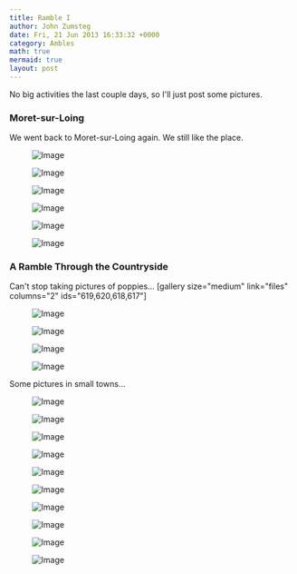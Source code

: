 ```yaml
---
title: Ramble I
author: John Zumsteg
date: Fri, 21 Jun 2013 16:33:32 +0000
category: Ambles
math: true
mermaid: true
layout: post
---
```

No big activities the last couple days, so I'll just post some pictures.
<h3 class="entry-subtitle">Moret-sur-Loing</h3>
We went back to Moret-sur-Loing again. We still like the place.
<figure class = "portrait">
	<img src="{{ "/assets/images/2013/06/moret-1.jpg" | prepend: site.baseurl | prepend: site.url }}" alt="Image" />
	<figcaption><em></em></figcaption>
</figure>
<figure class = "landscape">
	<img src="{{ "/assets/images/2013/06/moret-flowers.jpg" | prepend: site.baseurl | prepend: site.url }}" alt="Image" />
	<figcaption><em></em></figcaption>
</figure>
<figure class = "landscape">
	<img src="{{ "/assets/images/2013/06/moret-2.jpg" | prepend: site.baseurl | prepend: site.url }}" alt="Image" />
	<figcaption><em></em></figcaption>
</figure>
<figure class = "portrait">
	<img src="{{ "/assets/images/2013/06/roses.jpg" | prepend: site.baseurl | prepend: site.url }}" alt="Image" />
	<figcaption><em></em></figcaption>
</figure>
<figure class = "landscape">
	<img src="{{ "/assets/images/2013/06/moret-3.jpg" | prepend: site.baseurl | prepend: site.url }}" alt="Image" />
	<figcaption><em></em></figcaption>
</figure>
<figure class = "landscape">
	<img src="{{ "/assets/images/2013/06/moret-4.jpg" | prepend: site.baseurl | prepend: site.url }}" alt="Image" />
	<figcaption><em></em></figcaption>
</figure>

<h3  class="entry-subtitle">A Ramble Through the Countryside</h3>
Can't stop taking pictures of poppies...
[gallery size="medium" link="files"  columns="2" ids="619,620,618,617"]
<figure class = "landscape">
	<img src="{{ "/assets/images/2013/06/poppies-2.jpg" | prepend: site.baseurl | prepend: site.url }}" alt="Image" />
	<figcaption><em></em></figcaption>
</figure><figure class = "landscape">
	<img src="{{ "/assets/images/2013/06/poppies-1.jpg" | prepend: site.baseurl | prepend: site.url }}" alt="Image" />
	<figcaption><em></em></figcaption>
</figure><figure class = "landscape">
	<img src="{{ "/assets/images/2013/06/poppies-3.jpg" | prepend: site.baseurl | prepend: site.url }}" alt="Image" />
	<figcaption><em></em></figcaption>
</figure><figure class = "landscape">
	<img src="{{ "/assets/images/2013/06/poppies-4.jpg" | prepend: site.baseurl | prepend: site.url }}" alt="Image" />
	<figcaption><em></em></figcaption>
</figure>


Some pictures in small towns...

<figure class = "landscape">
	<img src="{{ "/assets/images/2013/06/villemer-2.jpg" | prepend: site.baseurl | prepend: site.url }}" alt="Image" />
	<figcaption><em></em></figcaption>
</figure>
<figure class = "landscape">
	<img src="{{ "/assets/images/2013/06/villemer-3.jpg" | prepend: site.baseurl | prepend: site.url }}" alt="Image" />
	<figcaption><em></em></figcaption>
</figure>
<figure class = "portrait">
	<img src="{{ "/assets/images/2013/06/door.jpg" | prepend: site.baseurl | prepend: site.url }}" alt="Image" />
	<figcaption><em></em></figcaption>
</figure>
<figure class = "portrait">
	<img src="{{ "/assets/images/2013/06/window-1.jpg" | prepend: site.baseurl | prepend: site.url }}" alt="Image" />
	<figcaption><em></em></figcaption>
</figure>
<figure class = "portrait">
	<img src="{{ "/assets/images/2013/06/cafe.jpg" | prepend: site.baseurl | prepend: site.url }}" alt="Image" />
	<figcaption><em></em></figcaption>
</figure>
<figure class = "landscape">
	<img src="{{ "/assets/images/2013/06/boulangerie.jpg" | prepend: site.baseurl | prepend: site.url }}" alt="Image" />
	<figcaption><em></em></figcaption>
</figure>
<figure class = "portrait">
	<img src="{{ "/assets/images/2013/06/church-st-ange.jpg" | prepend: site.baseurl | prepend: site.url }}" alt="Image" />
	<figcaption><em></em></figcaption>
</figure>
<figure class = "landscape">
	<img src="{{ "/assets/images/2013/06/hayrolls.jpg" | prepend: site.baseurl | prepend: site.url }}" alt="Image" />
	<figcaption><em></em></figcaption>
</figure>
<figure class = "portrait">
	<img src="{{ "/assets/images/2013/06/millstream.jpg" | prepend: site.baseurl | prepend: site.url }}" alt="Image" />
	<figcaption><em></em></figcaption>
</figure>
<figure class = "portrait">
	<img src="{{ "/assets/images/2013/06/shutters.jpg" | prepend: site.baseurl | prepend: site.url }}" alt="Image" />
	<figcaption><em></em></figcaption>
</figure>

